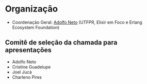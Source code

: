 # Organização

- Coordenação Geral: [Adolfo Neto](https://adolfont.github.io/) (UTFPR, Elixir em Foco e Erlang Ecosystem Foundation)

## Comitê de seleção da chamada para apresentações

- Adolfo Neto
- Cristine Guadelupe
- Joel Jucá
- Charleno Pires
